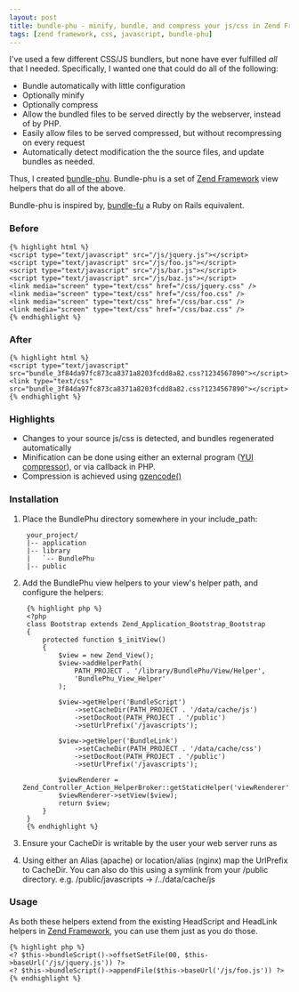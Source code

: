 ```yaml
---
layout: post
title: bundle-phu - minify, bundle, and compress your js/css in Zend Framework
tags: [zend framework, css, javascript, bundle-phu]
---
```


I've used a few different CSS/JS bundlers, but none have ever fulfilled _all_ 
that I needed. Specifically, I wanted one that could do all of the following:

* Bundle automatically with little configuration
* Optionally minify
* Optionally compress
* Allow the bundled files to be served directly by the webserver, instead of 
by PHP.
* Easily allow files to be served compressed, but without recompressing on every request
* Automatically detect modification the the source files, and update bundles as needed.

Thus, I created [bundle-phu][1]. Bundle-phu is a set of [Zend Framework][2] view helpers
that do all of the above.

Bundle-phu is inspired by, [bundle-fu][4] a Ruby on Rails equivalent.

### Before

    {% highlight html %}
    <script type="text/javascript" src="/js/jquery.js"></script>
    <script type="text/javascript" src="/js/foo.js"></script>
    <script type="text/javascript" src="/js/bar.js"></script>
    <script type="text/javascript" src="/js/baz.js"></script>
    <link media="screen" type="text/css" href="/css/jquery.css" />
    <link media="screen" type="text/css" href="/css/foo.css" />
    <link media="screen" type="text/css" href="/css/bar.css" />
    <link media="screen" type="text/css" href="/css/baz.css" />
    {% endhighlight %}
    
### After

    {% highlight html %}
    <script type="text/javascript" src="bundle_3f84da97fc873ca8371a8203fcdd8a82.css?1234567890"></script>
    <link type="text/css" src="bundle_3f84da97fc873ca8371a8203fcdd8a82.css?1234567890"></script>
    {% endhighlight %}

### Highlights

* Changes to your source js/css is detected, and bundles regenerated automatically
* Minification can be done using either an external program ([YUI compressor][5]), or
via callback in PHP.
* Compression is achieved using [gzencode()][6]

### Installation

1. Place the BundlePhu directory somewhere in your include_path:

        your_project/
        |-- application
        |-- library
        |   `-- BundlePhu
        |-- public

2. Add the BundlePhu view helpers to your view's helper path, and configure the helpers:

        {% highlight php %}
        <?php
        class Bootstrap extends Zend_Application_Bootstrap_Bootstrap
        {
            protected function $_initView()
            {
                $view = new Zend_View();
                $view->addHelperPath(
                    PATH_PROJECT . '/library/BundlePhu/View/Helper',
                    'BundlePhu_View_Helper'
                );

                $view->getHelper('BundleScript')
                    ->setCacheDir(PATH_PROJECT . '/data/cache/js')
                    ->setDocRoot(PATH_PROJECT . '/public')
                    ->setUrlPrefix('/javascripts');

                $view->getHelper('BundleLink')
                    ->setCacheDir(PATH_PROJECT . '/data/cache/css')
                    ->setDocRoot(PATH_PROJECT . '/public')
                    ->setUrlPrefix('/javascripts');

                $viewRenderer = Zend_Controller_Action_HelperBroker::getStaticHelper('viewRenderer');
                $viewRenderer->setView($view);
                return $view;
            }
        }
        {% endhighlight %}

3.  Ensure your CacheDir is writable by the user your web server runs as
4.  Using either an Alias (apache) or location/alias (nginx) map the UrlPrefix to CacheDir.
    You can also do this using a symlink from your /public directory.
    e.g. /public/javascripts -> /../data/cache/js

### Usage

As both these helpers extend from the existing HeadScript and HeadLink helpers in [Zend Framework][1],
you can use them just as you do those.
  
    {% highlight php %}
    <? $this->bundleScript()->offsetSetFile(00, $this->baseUrl('/js/jquery.js')) ?>
    <? $this->bundleScript()->appendFile($this->baseUrl('/js/foo.js')) ?>
    {% endhighlight %}


[1]: http://github.com/hobodave/bundle-phu
[2]: http://framework.zend.com/
[3]: http://github.com/hobodave/bundle-phu/issues
[4]: http://code.google.com/p/bundle-fu/
[5]: http://developer.yahoo.com/yui/compressor/
[6]: http://php.net/gzencode